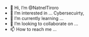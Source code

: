 - 👋 Hi, I’m @NatnelTiroro
- 👀 I’m interested in ... Cybersecuirty, 
- 🌱 I’m currently learning ...
- 💞️ I’m looking to collaborate on ...
- 📫 How to reach me ...

<!---
NatnelTiroro/NatnelTiroro is a ✨ special ✨ repository because its `README.md` (this file) appears on your GitHub profile.
You can click the Preview link to take a look at your changes.
--->
